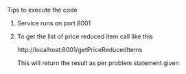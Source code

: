 Tips to execute the code

1. 	Service runs on port 8001

2. 	To get the list of price reduced item call like this
   
   	http://localhost:8001/getPriceReducedItems
   
	This will return the result as per problem statement given